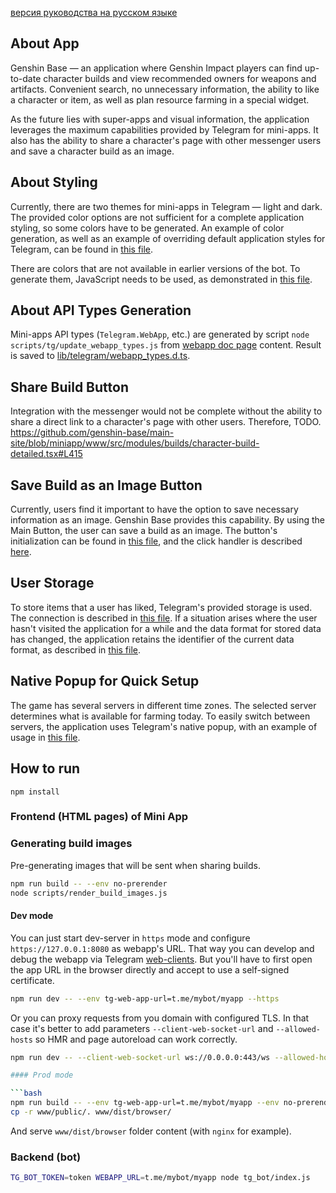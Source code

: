 [версия руководства на русском языке](https://github.com/genshin-base/main-site/blob/miniapp/README_ru.md)

## About App
Genshin Base — an application where Genshin Impact players can find up-to-date character builds and view recommended owners for weapons and artifacts. Convenient search, no unnecessary information, the ability to like a character or item, as well as plan resource farming in a special widget.

As the future lies with super-apps and visual information, the application leverages the maximum capabilities provided by Telegram for mini-apps. It also has the ability to share a character's page with other messenger users and save a character build as an image.

## About Styling
Currently, there are two themes for mini-apps in Telegram — light and dark. The provided color options are not sufficient for a complete application styling, so some colors have to be generated. An example of color generation, as well as an example of overriding default application styles for Telegram, can be found in [this file](https://github.com/genshin-base/main-site/blob/miniapp/www/src/miniapp-theme.scss).

There are colors that are not available in earlier versions of the bot. To generate them, JavaScript needs to be used, as demonstrated in [this file](https://github.com/genshin-base/main-site/blob/miniapp/www/src/miniapp-styling.tsx).

## About API Types Generation
Mini-apps API types (`Telegram.WebApp`, etc.) are generated by script `node scripts/tg/update_webapp_types.js` from [webapp doc page](https://core.telegram.org/bots/webapps) content.
Result is saved to [lib/telegram/webapp_types.d.ts](https://github.com/genshin-base/main-site/blob/miniapp/lib/telegram/webapp_types.d.ts).

## Share Build Button
Integration with the messenger would not be complete without the ability to share a direct link to a character's page with other users. Therefore, TODO.
https://github.com/genshin-base/main-site/blob/miniapp/www/src/modules/builds/character-build-detailed.tsx#L415

## Save Build as an Image Button
Currently, users find it important to have the option to save necessary information as an image. Genshin Base provides this capability. By using the Main Button, the user can save a build as an image. The button's initialization can be found in [this file](https://github.com/genshin-base/main-site/blob/miniapp/www/src/modules/builds/character-build-detailed.tsx#L78), and the click handler is described [here](https://github.com/genshin-base/main-site/blob/miniapp/www/src/modules/builds/character-build-detailed.tsx#L387).

## User Storage
To store items that a user has liked, Telegram's provided storage is used. The connection is described in [this file](https://github.com/genshin-base/main-site/blob/miniapp/www/src/utils/hooks.tsx#L128). If a situation arises where the user hasn't visited the application for a while and the data format for stored data has changed, the application retains the identifier of the current data format, as described in [this file](https://github.com/genshin-base/main-site/blob/miniapp/www/src/utils/hooks.tsx#L240).

## Native Popup for Quick Setup
The game has several servers in different time zones. The selected server determines what is available for farming today. To easily switch between servers, the application uses Telegram's native popup, with an example of usage in [this file](https://github.com/genshin-base/main-site/blob/miniapp/www/src/containers/time-until-day-reset.tsx#L37).

## How to run

`npm install`

### Frontend (HTML pages) of Mini App

### Generating build images

Pre-generating images that will be sent when sharing builds.

```bash
npm run build -- --env no-prerender
node scripts/render_build_images.js
```

#### Dev mode

You can just start dev-server in `https` mode and configure `https://127.0.0.1:8080` as webapp's URL.
That way you can develop and debug the webapp via Telegram [web-clients](https://web.telegram.org/).
But you'll have to first open the app URL in the browser directly and accept to use a self-signed certificate.

```bash
npm run dev -- --env tg-web-app-url=t.me/mybot/myapp --https
```

Or you can proxy requests from you domain with configured TLS. In that case it's better to add parameters
`--client-web-socket-url` and `--allowed-hosts` so HMR and page autoreload can work correctly.

```bash
npm run dev -- --client-web-socket-url ws://0.0.0.0:443/ws --allowed-hosts all --env tg-web-app-url=t.me/mybot/myapp

#### Prod mode

```bash
npm run build -- --env tg-web-app-url=t.me/mybot/myapp --env no-prerender
cp -r www/public/. www/dist/browser/
```

And serve `www/dist/browser` folder content (with `nginx` for example).

### Backend (bot)

```bash
TG_BOT_TOKEN=token WEBAPP_URL=t.me/mybot/myapp node tg_bot/index.js
```

